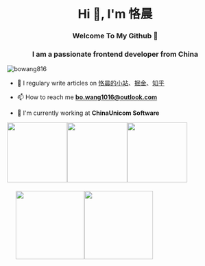 
<h1 align="center">Hi 👋, I'm 恪晨</h1> 

<h3 align="center"> Welcome To My Github 👋  </h3>

<h3 align="center">I am a passionate frontend developer from China</h3>

<p align="left"> <img src="https://komarev.com/ghpvc/?username=bowang816&label=Profile%20views&color=0e75b6&style=flat" alt="bowang816" /> </p>

- 📝 I regulary write articles on [恪晨的小站](https://blog.wangboweb.site)、[掘金](https://juejin.cn/user/2049145403882430)、[知乎](https://www.zhihu.com/people/ke-chen-6-83)

- 📫 How to reach me **bo.wang1016@outlook.com**

- 🏢 I'm currently working at **ChinaUnicom Software**

<div style="display:flex; margin: 0px; padding: 0px">
<img src="https://stats.justsong.cn/api/github?username=bowang816&theme=dark&lang=zh-CN" height="140"/>
<img src="https://stats.justsong.cn/api/zhihu?username=ke-chen-6-83&theme=dark&lang=zh-CN" height="140"/>
<img src="https://stats.justsong.cn/api/juejin?id=2049145403882430&theme=dark&lang=zh-CN" height="140"/>
</div>

 <div style="display:flex; margin: 0px; padding: 20px">
<img src="https://github-readme-stats.vercel.app/api?username=bowang816&show_icons=true&theme=tokyonight" height="160"/>
<img src="https://github.wwangpw.repl.co/graph?username=bowang816&bg_color=211c1f&color=6cf033&line=46c874&point=e70d65&area=true&hide_border=true" height="160"/>
</div>
